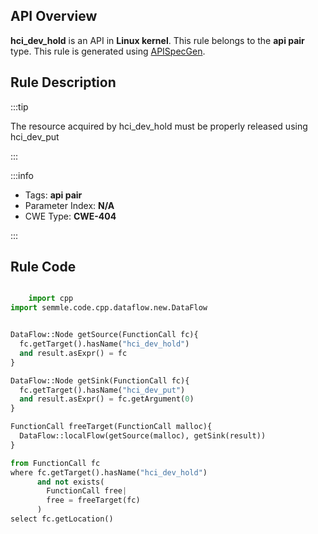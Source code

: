 ---
---


## API Overview
**hci_dev_hold** is an API in **Linux kernel**. This rule belongs to the **api pair** type. This rule is generated using [APISpecGen](../../tools/APISpecGen).
## Rule Description

:::tip

The resource acquired by hci_dev_hold must be properly released using hci_dev_put

:::

:::info

- Tags: **api pair**
- Parameter Index: **N/A**
- CWE Type: **CWE-404**

:::

## Rule Code
```python

    import cpp
import semmle.code.cpp.dataflow.new.DataFlow


DataFlow::Node getSource(FunctionCall fc){
  fc.getTarget().hasName("hci_dev_hold")
  and result.asExpr() = fc
}

DataFlow::Node getSink(FunctionCall fc){
  fc.getTarget().hasName("hci_dev_put")
  and result.asExpr() = fc.getArgument(0)
}

FunctionCall freeTarget(FunctionCall malloc){
  DataFlow::localFlow(getSource(malloc), getSink(result))
}

from FunctionCall fc
where fc.getTarget().hasName("hci_dev_hold")
      and not exists(
        FunctionCall free| 
        free = freeTarget(fc)
      )
select fc.getLocation()

    
```